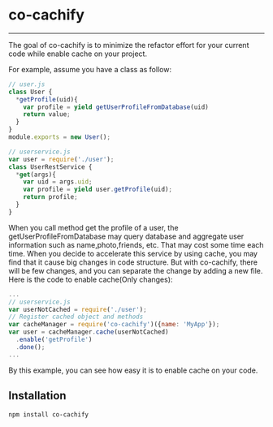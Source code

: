 # co-cachify
----
The goal of co-cachify is to minimize the refactor effort for your current code while enable cache on your project.

For example, assume you have a class as follow:
```javascript
// user.js
class User {
  *getProfile(uid){
    var profile = yield getUserProfileFromDatabase(uid)
    return value;
  }
}
module.exports = new User();

// userservice.js
var user = require('./user');
class UserRestService {
  *get(args){
    var uid = args.uid;
    var profile = yield user.getProfile(uid);
    return profile;
  }
}

```
When you call method get the profile of a user, the getUserProfileFromDatabase may query database and aggregate user information such as name,photo,friends, etc. That may cost some time each time. When you decide to accelerate this service by using cache, you may find that it cause big changes in code structure. But with co-cachify, there will be few changes, and you can separate the change by adding a new file. Here is the code to enable cache(Only changes):
```javascript
...
// userservice.js
var userNotCached = require('./user');
// Register cached object and methods
var cacheManager = require('co-cachify')({name: 'MyApp'});
var user = cacheManager.cache(userNotCached)
  .enable('getProfile')
  .done();
...
```
By this example, you can see how easy it is to enable cache on your code.


## Installation
```shell
npm install co-cachify
```

